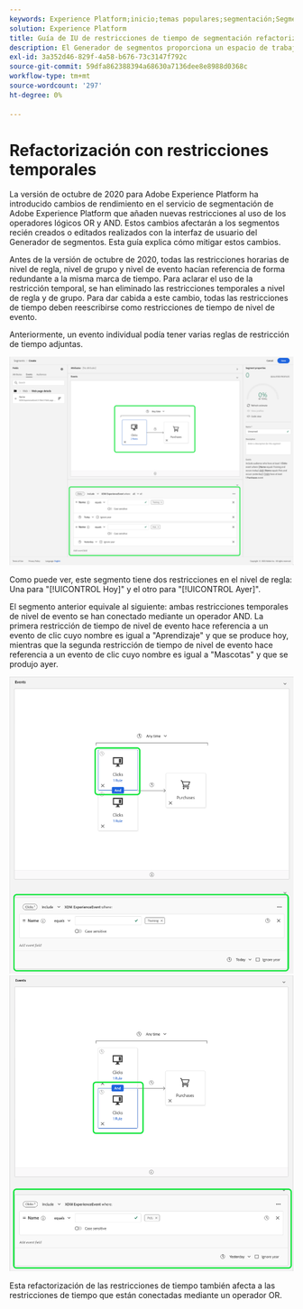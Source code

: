 ```yaml
---
keywords: Experience Platform;inicio;temas populares;segmentación;Segmentación;generador de segmentos;Generador de segmentos
solution: Experience Platform
title: Guía de IU de restricciones de tiempo de segmentación refactorizada
description: El Generador de segmentos proporciona un espacio de trabajo enriquecido que le permite interactuar con los elementos de datos de perfil. El espacio de trabajo proporciona controles intuitivos para crear y editar reglas, como mosaicos de arrastrar y soltar utilizados para representar las propiedades de datos.
exl-id: 3a352d46-829f-4a58-b676-73c3147f792c
source-git-commit: 59dfa862388394a68630a7136dee8e8988d0368c
workflow-type: tm+mt
source-wordcount: '297'
ht-degree: 0%

---
```


# Refactorización con restricciones temporales

La versión de octubre de 2020 para Adobe Experience Platform ha introducido cambios de rendimiento en el servicio de segmentación de Adobe Experience Platform que añaden nuevas restricciones al uso de los operadores lógicos OR y AND. Estos cambios afectarán a los segmentos recién creados o editados realizados con la interfaz de usuario del Generador de segmentos. Esta guía explica cómo mitigar estos cambios.

Antes de la versión de octubre de 2020, todas las restricciones horarias de nivel de regla, nivel de grupo y nivel de evento hacían referencia de forma redundante a la misma marca de tiempo. Para aclarar el uso de la restricción temporal, se han eliminado las restricciones temporales a nivel de regla y de grupo. Para dar cabida a este cambio, todas las restricciones de tiempo deben reescribirse como restricciones de tiempo de nivel de evento.

Anteriormente, un evento individual podía tener varias reglas de restricción de tiempo adjuntas.

![El estilo anterior de las restricciones de tiempo se resalta en el Generador de segmentos.](../images/ui/segment-refactoring/former-time-constraint.png)

Como puede ver, este segmento tiene dos restricciones en el nivel de regla: Una para &quot;[!UICONTROL Hoy]&quot; y el otro para &quot;[!UICONTROL Ayer]&quot;.

El segmento anterior equivale al siguiente: ambas restricciones temporales de nivel de evento se han conectado mediante un operador AND. La primera restricción de tiempo de nivel de evento hace referencia a un evento de clic cuyo nombre es igual a &quot;Aprendizaje&quot; y que se produce hoy, mientras que la segunda restricción de tiempo de nivel de evento hace referencia a un evento de clic cuyo nombre es igual a &quot;Mascotas&quot; y que se produjo ayer.

![El nuevo estilo de restricciones de tiempo se resalta en el Generador de segmentos.](../images/ui/segment-refactoring/time-constraint-1.png) ![El nuevo estilo de restricciones de tiempo se resalta en el Generador de segmentos.](../images/ui/segment-refactoring/time-constraint-2.png)

Esta refactorización de las restricciones de tiempo también afecta a las restricciones de tiempo que están conectadas mediante un operador OR.
